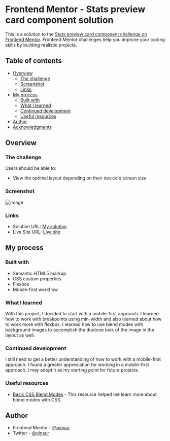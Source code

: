 # Frontend Mentor - Stats preview card component solution

This is a solution to the [Stats preview card component challenge on Frontend Mentor](https://www.frontendmentor.io/challenges/stats-preview-card-component-8JqbgoU62). Frontend Mentor challenges help you improve your coding skills by building realistic projects. 

## Table of contents

- [Overview](#overview)
  - [The challenge](#the-challenge)
  - [Screenshot](#screenshot)
  - [Links](#links)
- [My process](#my-process)
  - [Built with](#built-with)
  - [What I learned](#what-i-learned)
  - [Continued development](#continued-development)
  - [Useful resources](#useful-resources)
- [Author](#author)
- [Acknowledgments](#acknowledgments)


## Overview

### The challenge

Users should be able to:

- View the optimal layout depending on their device's screen size

### Screenshot

![image](https://user-images.githubusercontent.com/21114802/124370044-e0525d80-dc2f-11eb-9b30-ad2b288f530d.png)

### Links

- Solution URL: [My solution](https://github.com/oinsur/stats-page)
- Live Site URL: [Live site](https://oinsur.github.io/stats-page/index)

## My process

### Built with

- Semantic HTML5 markup
- CSS custom properties
- Flexbox
- Mobile-first workflow

### What I learned

With this project, I decided to start with a mobile-first approach. 
I learned how to work with breakpoints using min-width and also learned
about how to work more with flexbox. I learned how to use blend modes 
with background images to accomplish the duotone look of the image in the layout as well.


### Continued development

I still need to get a better understanding of how to work with a mobile-first approach. I found a greater
appreciation for working in a mobile-first approach. I may adopt it as my starting point for future projects.

### Useful resources

- [Basic CSS Blend Modes](https://css-tricks.com/basics-css-blend-modes/) - This resource helped me learn more about blend modes with CSS.


## Author

- Frontend Mentor - [@oinsur](https://www.frontendmentor.io/profile/oinsur)
- Twitter - [@oinsur](https://www.twitter.com/oinsur)
